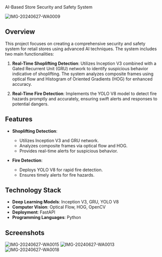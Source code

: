 AI-Based Store Security and Safety System

![IMG-20240627-WA0009](https://github.com/user-attachments/assets/857a128e-b3cb-4ff2-8785-abbf3eda780b)


## Overview

This project focuses on creating a comprehensive security and safety system for retail stores using advanced AI techniques. The system includes two main functionalities:

1. **Real-Time Shoplifting Detection**: Utilizes Inception V3 combined with a Gated Recurrent Unit (GRU) network to identify suspicious behavior indicative of shoplifting. The system analyzes composite frames using optical flow and Histogram of Oriented Gradients (HOG) for enhanced accuracy.

2. **Real-Time Fire Detection**: Implements the YOLO V8 model to detect fire hazards promptly and accurately, ensuring swift alerts and responses to potential dangers.

## Features

- **Shoplifting Detection**: 
  - Utilizes Inception V3 and GRU network.
  - Analyzes composite frames via optical flow and HOG.
  - Provides real-time alerts for suspicious behavior.

- **Fire Detection**:
  - Deploys YOLO V8 for rapid fire detection.
  - Ensures timely alerts for fire hazards.

## Technology Stack

- **Deep Learning Models**: Inception V3, GRU, YOLO V8
- **Computer Vision**: Optical Flow, HOG, OpenCV
- **Deployment**: FastAPI
- **Programming Languages**: Python





## Screenshots

![IMG-20240627-WA0015](https://github.com/user-attachments/assets/e05359be-4544-419c-b189-14f04fe86cfd)
![IMG-20240627-WA0013](https://github.com/user-attachments/assets/11bf610c-44e7-4e3b-853a-8ca22e41347f)
![IMG-20240627-WA0018](https://github.com/user-attachments/assets/be678a8e-fc23-45c4-9ee3-df6ecd533a94)


